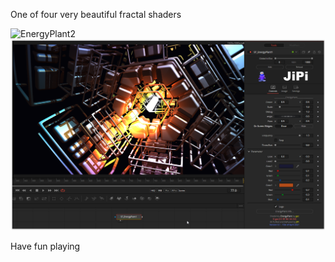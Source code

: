 One of four very beautiful fractal shaders

![EnergyPlant2](https://user-images.githubusercontent.com/78935215/114272288-e1e7fd00-9a15-11eb-9134-8cd8c8dcb2ad.gif)
[![EnergyPlant](EnergyPlant_screenshot.png)](EnergyPlant.fuse)


Have fun playing